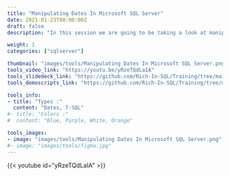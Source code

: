 ```yaml
---
title: "Manipulating Dates In Microsoft SQL Server"
date: 2021-01-23T00:00:00Z
draft: false
description: "In this session we are going to be taking a look at manipulating dates in Microsoft SQL Server and also exploring the pitfalls of using the between operator when comparing dates."

weight: 1
categories: ["sqlserver"]

thumbnail: "images/tools/Manipulating Dates In Microsoft SQL Server.png"
tools_video_link: "https://youtu.be/yRzeTQdLaIA"
tools_slidedeck_link: "https://github.com/Rich-In-SQL/Training/tree/main/001%20-%20Manipulating%20Dates%20In%20Microsoft%20SQL%20Server"
tools_demoscripts_link: "https://github.com/Rich-In-SQL/Training/tree/main/001%20-%20Manipulating%20Dates%20In%20Microsoft%20SQL%20Server/Demo%20Scripts"

tools_info:
- title: "Types :"
  content: "Dates, T-SQL"
#- title: "Colors :"
#  content: "Blue, Purple, White, Orange"

tools_images:
- image: "images/tools/Manipulating Dates In Microsoft SQL Server.png"
#- image: "images/tools/figma.jpg"
---
```


{{< youtube id="yRzeTQdLaIA" >}}